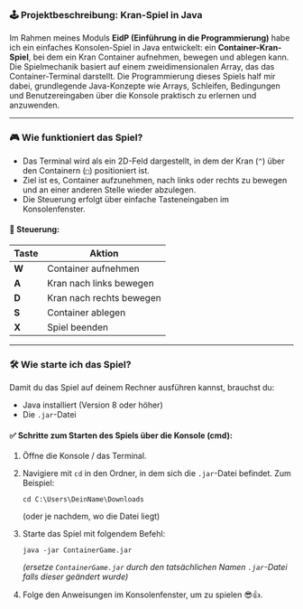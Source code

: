 ### 🕹️ **Projektbeschreibung: Kran-Spiel in Java**

Im Rahmen meines Moduls **EidP (Einführung in die Programmierung)** habe ich ein einfaches Konsolen-Spiel in Java entwickelt: ein **Container-Kran-Spiel**, bei dem ein Kran Container aufnehmen, bewegen und ablegen kann. Die Spielmechanik basiert auf einem zweidimensionalen Array, das das Container-Terminal darstellt. Die Programmierung dieses Spiels half mir dabei, grundlegende Java-Konzepte wie Arrays, Schleifen, Bedingungen und Benutzereingaben über die Konsole praktisch zu erlernen und anzuwenden.

---

### 🎮 **Wie funktioniert das Spiel?**

- Das Terminal wird als ein 2D-Feld dargestellt, in dem der Kran (`^`) über den Containern (`□`) positioniert ist.
- Ziel ist es, Container aufzunehmen, nach links oder rechts zu bewegen und an einer anderen Stelle wieder abzulegen.
- Die Steuerung erfolgt über einfache Tasteneingaben im Konsolenfenster.

#### 🔑 **Steuerung:**
| Taste | Aktion        |
|-------|----------------|
| **W** | Container aufnehmen |
| **A** | Kran nach links bewegen |
| **D** | Kran nach rechts bewegen |
| **S** | Container ablegen |
| **X** | Spiel beenden |

---

### 🛠️ **Wie starte ich das Spiel?**

Damit du das Spiel auf deinem Rechner ausführen kannst, brauchst du:
- Java installiert (Version 8 oder höher)
- Die `.jar`-Datei

#### ✅ **Schritte zum Starten des Spiels über die Konsole (cmd):**

1. Öffne die Konsole / das Terminal.
2. Navigiere mit `cd` in den Ordner, in dem sich die `.jar`-Datei befindet. Zum Beispiel:
   ```
   cd C:\Users\DeinName\Downloads
   ```
   (oder je nachdem, wo die Datei liegt)

3. Starte das Spiel mit folgendem Befehl:
   ```
   java -jar ContainerGame.jar
   ```
   *(ersetze `ContainerGame.jar` durch den tatsächlichen Namen `.jar`-Datei falls dieser geändert wurde)*

4. Folge den Anweisungen im Konsolenfenster, um zu spielen 😎👍.

